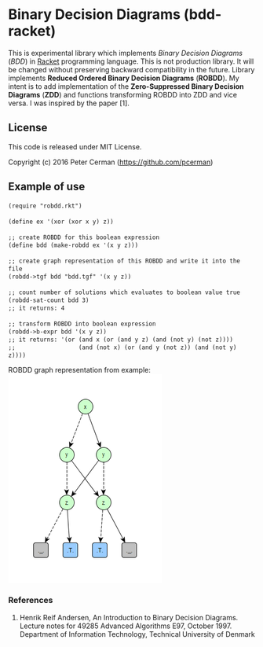 # Binary Decision Diagrams (bdd-racket)

This is experimental library which implements _Binary Decision Diagrams_
(_BDD_) in [Racket](https://racket-lang.org) programming language.
This is not production library. It will be changed without preserving
backward compatibility in the future. Library implements **Reduced
Ordered Binary Decision Diagrams** (**ROBDD**). My intent is to add
implementation of the **Zero-Suppressed Binary Decision Diagrams**
(**ZDD**) and functions transforming ROBDD into ZDD and vice versa.
I was inspired by the paper [1].

## License

This code is released under MIT License.

Copyright (c) 2016 Peter Cerman (https://github.com/pcerman)

## Example of use
```Racket
(require "robdd.rkt")

(define ex '(xor (xor x y) z))

;; create ROBDD for this boolean expression
(define bdd (make-robdd ex '(x y z)))

;; create graph representation of this ROBDD and write it into the file
(robdd->tgf bdd "bdd.tgf" '(x y z))

;; count number of solutions which evaluates to boolean value true
(robdd-sat-count bdd 3)
;; it returns: 4

;; transform ROBDD into boolean expression
(robdd->b-expr bdd '(x y z))
;; it returns: '(or (and x (or (and y z) (and (not y) (not z))))
;;                  (and (not x) (or (and y (not z)) (and (not y) z))))
```

ROBDD graph representation from example: ![bdd.tgf](examples/bdd.png)

### References

1. Henrik Reif Andersen, An Introduction to Binary Decision Diagrams. Lecture
   notes for 49285 Advanced Algorithms E97, October 1997. Department of
   Information Technology, Technical University of Denmark
